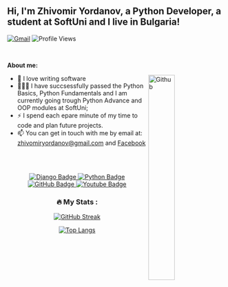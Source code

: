 ## Hi, I'm Zhivomir Yordanov, a Python Developer, a student at SoftUni and I live in Bulgaria!

<!-- Your badges
You can use the website to generate badges: https://shields.io/
-->
[![Gmail](https://img.shields.io/badge/-Gmail-c14438?style=flat&logo=Gmail&logoColor=white)](mailto:zhivomiryordanov@gmail.com)
![Profile Views](https://komarev.com/ghpvc/?username=zhiyord&color=green)

&nbsp;

<!-- Talking about you -->
**About me:**

<!-- Any image aligned to the right. Beware the width -->
<img width="35%" align="right" alt="Github" src="https://cdn.pixabay.com/photo/2017/08/25/13/36/code-geek-2680204_1280.png" />

- :telescope: I love writing software 
- 👨🏽‍💻 I have succsessfully passed the Python Basics, Python Fundamentals and I am currently going trough Python Advance and OOP modules at SoftUni; 
- :zap: I spend each epare minute of my time to code and plan future projects.
- 📫 You can get in touch with me by email at: zhivomiryordanov@gmail.com and [Facebook](https://www.facebook.com/jivomir.j.todorov)

<br/><br/>

<div id="badges" align="center">
  <a href="your-django-URL">
    <img src="https://img.shields.io/badge/django-%23092E20.svg?style=for-the-badge&logo=django&logoColor=white" alt="Django Badge"/>
  </a>
  
  <a href="your-python-URL">
    <img src="https://img.shields.io/badge/python-3670A0?style=for-the-badge&logo=python&logoColor=ffdd54" alt="Python Badge"/>
  </a>
  
  <a href="your-github-URL">
    <img src="https://img.shields.io/badge/github-%23121011.svg?style=for-the-badge&logo=github&logoColor=white" alt="GitHub Badge"/>
  </a>
  
  <a href="your-youtube-URL">
    <img src="https://img.shields.io/badge/YouTube-red?style=for-the-badge&logo=youtube&logoColor=white" alt="Youtube Badge"/>
  </a>  
  

### :fire: My Stats :
[![GitHub Streak](http://github-readme-streak-stats.herokuapp.com?user=zhiyordness&theme=dark&background=000000)](https://git.io/streak-stats)

[![Top Langs](https://github-readme-stats.vercel.app/api/top-langs/?username=zhiyordness&layout=compact&theme=vision-friendly-dark)](https://github.com/anuraghazra/github-readme-stats)
